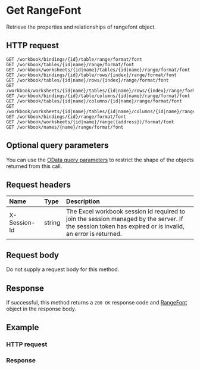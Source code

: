 # Get RangeFont

Retrieve the properties and relationships of rangefont object.
## HTTP request
```http
GET /workbook/bindings/{id}/table/range/format/font
GET /workbook/tables/{id|name}/range/format/font
GET /workbook/worksheets/{id|name}/tables/{id|name}/range/format/font
GET /workbook/bindings/{id}/table/rows/{index}/range/format/font
GET /workbook/tables/{id|name}/rows/{index}/range/format/font
GET /workbook/worksheets/{id|name}/tables/{id|name}/rows/{index}/range/format/font
GET /workbook/bindings/{id}/table/columns/{id|name}/range/format/font
GET /workbook/tables/{id|name}/columns/{id|name}/range/format/font
GET /workbook/worksheets/{id|name}/tables/{id|name}/columns/{id|name}/range/format/font
GET /workbook/bindings/{id}/range/format/font
GET /workbook/worksheets/{id|name}/range({address})/format/font
GET /workbook/names/{name}/range/format/font
```

## Optional query parameters
You can use the [OData query parameters](odata-optional-query-parameters.md) to restrict the shape of the objects returned from this call.
## Request headers
| Name       | Type | Description|
|:-----------|:------|:----------|
| X-Session-Id   | string  | The Excel workbook session id required to join the session managed by the server. If the session token has expired or is invalid, an error is returned.|

## Request body
Do not supply a request body for this method.
## Response
If successful, this method returns a `200 OK` response code and [RangeFont](../resources/rangefont.md) object in the response body.
## Example
### HTTP request
### Response
